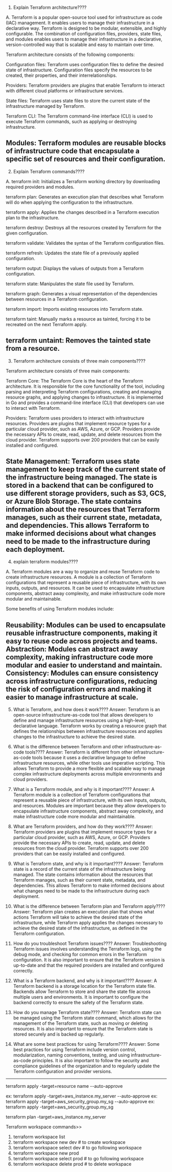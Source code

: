 1. Explain Terraform architecture????

A. Terraform is a popular open-source tool used for infrastructure as code (IAC) management. It enables users 
to manage their infrastructure in a declarative way. Terraform is designed to be modular, extensible, and 
highly configurable. The combination of configuration files, providers, state files, and modules enables users
to manage their infrastructure in a declarative, version-controlled way that is scalable and easy to maintain 
over time.

Terraform architecture consists of the following components:

Configuration files: Terraform uses configuration files to define the desired state of infrastructure. 
Configuration files specify the resources to be created, their properties, and their interrelationships.

Providers: Terraform providers are plugins that enable Terraform to interact with different cloud platforms or
infrastructure services.

State files: Terraform uses state files to store the current state of the infrastructure managed by Terraform.

Terraform CLI: The Terraform command-line interface (CLI) is used to execute Terraform commands, such as 
applying or destroying infrastructure.

Modules: Terraform modules are reusable blocks of infrastructure code that encapsulate a specific set of 
resources and their configuration.
---------------------------------------------------------------------------------------------------
2. Explain Terraform commands????

A. terraform init: Initializes a Terraform working directory by downloading required providers and modules.

terraform plan: Generates an execution plan that describes what Terraform will do when applying the 
configuration to the infrastructure.

terraform apply: Applies the changes described in a Terraform execution plan to the infrastructure.

terraform destroy: Destroys all the resources created by Terraform for the given configuration.

terraform validate: Validates the syntax of the Terraform configuration files.

terraform refresh: Updates the state file of a previously applied configuration.

terraform output: Displays the values of outputs from a Terraform configuration.

terraform state: Manipulates the state file used by Terraform.

terraform graph: Generates a visual representation of the dependencies between resources in a Terraform 
configuration.

terraform import: Imports existing resources into Terraform state.

terraform taint: Manually marks a resource as tainted, forcing it to be recreated on the next Terraform apply.

terraform untaint: Removes the tainted state from a resource.
----------------------------------------------------------------------------------------------
3. Terraform architecture consists of three main components????

Terraform architecture consists of three main components:

Terraform Core:
The Terraform Core is the heart of the Terraform architecture. It is responsible for the core functionality of
the tool, including parsing and interpreting Terraform configurations, creating and managing resource graphs, 
and applying changes to infrastructure. It is implemented in Go and provides a command-line interface (CLI) 
that developers can use to interact with Terraform.

Providers:
Terraform uses providers to interact with infrastructure resources. Providers are plugins that implement 
resource types for a particular cloud provider, such as AWS, Azure, or GCP. Providers provide the necessary 
APIs to create, read, update, and delete resources from the cloud provider. Terraform supports over 200 
providers that can be easily installed and configured.

State Management:
Terraform uses state management to keep track of the current state of the infrastructure being managed. 
The state is stored in a backend that can be configured to use different storage providers, such as S3, GCS, 
or Azure Blob Storage. The state contains information about the resources that Terraform manages, such as their
current state, metadata, and dependencies. This allows Terraform to make informed decisions about what changes
need to be made to the infrastructure during each deployment.
----------------------------------------------------------------------------------------------
4. explain terraform modules????

A. Terraform modules are a way to organize and reuse Terraform code to create infrastructure resources. 
A module is a collection of Terraform configurations that represent a reusable piece of infrastructure, 
with its own inputs, outputs, and resources. It can be used to encapsulate infrastructure components, 
abstract away complexity, and make infrastructure code more modular and maintainable.

Some benefits of using Terraform modules include:

Reusability: Modules can be used to encapsulate reusable infrastructure components, making it easy to reuse 
code across projects and teams.
Abstraction: Modules can abstract away complexity, making infrastructure code more modular and easier to 
understand and maintain.
Consistency: Modules can ensure consistency across infrastructure configurations, reducing the risk of 
configuration errors and making it easier to manage infrastructure at scale.
-------------------------------------------------------------------------------------------------------
5. What is Terraform, and how does it work????
Answer: Terraform is an open-source infrastructure-as-code tool that allows developers to define and manage 
infrastructure resources using a high-level, declarative language. Terraform works by creating a resource 
graph that defines the relationships between infrastructure resources and applies changes to the infrastructure
to achieve the desired state.

6. What is the difference between Terraform and other infrastructure-as-code tools????
Answer: Terraform is different from other infrastructure-as-code tools because it uses a declarative language 
to define infrastructure resources, while other tools use imperative scripting. This allows Terraform to 
provide a more flexible and scalable way to manage complex infrastructure deployments across multiple 
environments and cloud providers.

7. What is a Terraform module, and why is it important????
Answer: A Terraform module is a collection of Terraform configurations that represent a reusable piece of 
infrastructure, with its own inputs, outputs, and resources. Modules are important because they allow 
developers to encapsulate infrastructure components, abstract away complexity, and make infrastructure code 
more modular and maintainable.

8. What are Terraform providers, and how do they work????
Answer: Terraform providers are plugins that implement resource types for a particular cloud provider, such as
AWS, Azure, or GCP. Providers provide the necessary APIs to create, read, update, and delete resources from 
the cloud provider. Terraform supports over 200 providers that can be easily installed and configured.

9. What is Terraform state, and why is it important????
Answer: Terraform state is a record of the current state of the infrastructure being managed. The state 
contains information about the resources that Terraform manages, such as their current state, metadata, and 
dependencies. This allows Terraform to make informed decisions about what changes need to be made to the 
infrastructure during each deployment.

10. What is the difference between Terraform plan and Terraform apply????
Answer: Terraform plan creates an execution plan that shows what actions Terraform will take to achieve the 
desired state of the infrastructure, while Terraform apply applies the changes necessary to achieve the 
desired state of the infrastructure, as defined in the Terraform configuration.

11. How do you troubleshoot Terraform issues????
Answer: Troubleshooting Terraform issues involves understanding the Terraform logs, using the debug mode, and 
checking for common errors in the Terraform configuration. It is also important to ensure that the Terraform 
version is up-to-date and that the required providers are installed and configured correctly.

12. What is a Terraform backend, and why is it important????
Answer: A Terraform backend is a storage location for the Terraform state file. Backends allow Terraform to 
store and share the state file across multiple users and environments. It is important to configure the 
backend correctly to ensure the safety of the Terraform state.

13. How do you manage Terraform state????
Answer: Terraform state can be managed using the Terraform state command, which allows for the management of 
the Terraform state, such as moving or deleting resources. It is also important to ensure that the Terraform 
state is stored securely and is backed up regularly.

14. What are some best practices for using Terraform????
Answer: Some best practices for using Terraform include version control, modularization, naming conventions, 
testing, and using infrastructure-as-code principles. It is also important to follow the security and 
compliance guidelines of the organization and to regularly update the Terraform configuration and provider 
versions.
-----------------------------------------------------------


terraform apply -target=resource name --auto-approve

ex: terraform apply -target=aws_instance.my_server --auto-approve
ex: terraform apply -target=aws_security_group.my_sg --auto-approve
ex: terraform apply -target=aws_security_group.my_sg

terraform plan -target=aws_instance.my_server

Terraform workspace commands>>
1. terraform workspace list
2. terraform workspace new dev  # to create workspace
3. terraform workspace select dev  # to go following workspace
4. terraform workspace new prod
5. terraform workspace select prod  # to go following workspace
6. terraform workspace delete prod  # to delete workspace
